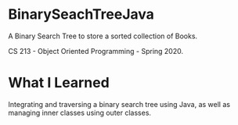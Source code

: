 # BinarySeachTreeJava

A Binary Search Tree to store a sorted collection of Books.

CS 213 - Object Oriented Programming - Spring 2020.

# What I Learned
Integrating and traversing a binary search tree using Java, as well as managing inner classes using outer classes.
